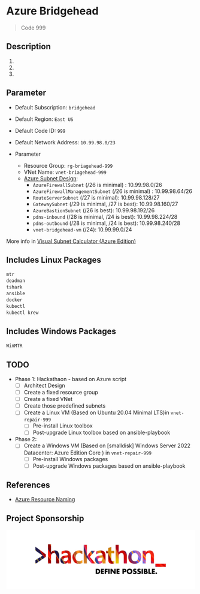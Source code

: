 # Azure Bridgehead

> Code 999

## Description

1.
2.
3.

## Parameter

- Default Subscription: `bridgehead`
- Default Region: `East US`
- Default Code ID: `999`
- Default Network Address: `10.99.98.0/23`

- Parameter
  - Resource Group: `rg-briagehead-999`
  - VNet Name: `vnet-briagehead-999`
  - [Azure Subnet Design][2]:
    - `AzureFirewallSubnet` (/26 is minimal) : 10.99.98.0/26
    - `AzureFirewallManagementSubnet` (/26 is minimal) : 10.99.98.64/26
    - `RouteServerSubnet` (/27 is minimal): 10.99.98.128/27
    - `GatewaySubnet` (/29 is minimal, /27 is best): 10.99.98.160/27
    - `AzureBastionSubnet` (/26 is best): 10.99.98.192/26
    - `pdns-inbound` (/28 is minimal, /24 is best): 10.99.98.224/28
    - `pdns-outbound` (/28 is minimal, /24 is best): 10.99.98.240/28
    - `vnet-bridgehead-vm` (/24): 10.99.99.0/24

More info in [Visual Subnet Calculator (Azure Edition)][3]

## Includes Linux Packages

```bash
mtr
deadman
tshark
ansible
docker
kubectl
kubectl krew
```

## Includes Windows Packages

```bash
WinMTR
```

## TODO

- Phase 1: Hackathaon - based on Azure script
  - [ ] Architect Design
  - [ ] Create a fixed resource group
  - [ ] Create a fixed VNet
  - [ ] Create those predefined subnets
  - [ ] Create a Linux VM (Based on Ubuntu 20.04 Minimal LTS)in `vnet-repair-999`
    - [ ] Pre-install Linux toolbox
    - [ ] Post-upgrade Linux toolbox based on ansible-playbook

- Phase 2:
  - [ ] Create a Windows VM (Based on [smalldisk] Windows Server 2022 Datacenter: Azure Edition Core
) in `vnet-repair-999`
    - [ ] Pre-install Windows packages
    - [ ] Post-upgrade Windows packages based on ansible-playbook

## References

- [Azure Resource Naming][1]

## Project Sponsorship

![Hackathon Logo](/images/about-hackathon-logo.png)

[1]: https://docs.microsoft.com/en-us/azure/cloud-adoption-framework/ready/azure-best-practices/resource-naming
[2]: https://www.davidc.net/sites/default/subnets/subnets.html?network=10.99.98.0&mask=23&division=11.760
[3]: https://blog.pichuang.com.tw/azure-subnets.html